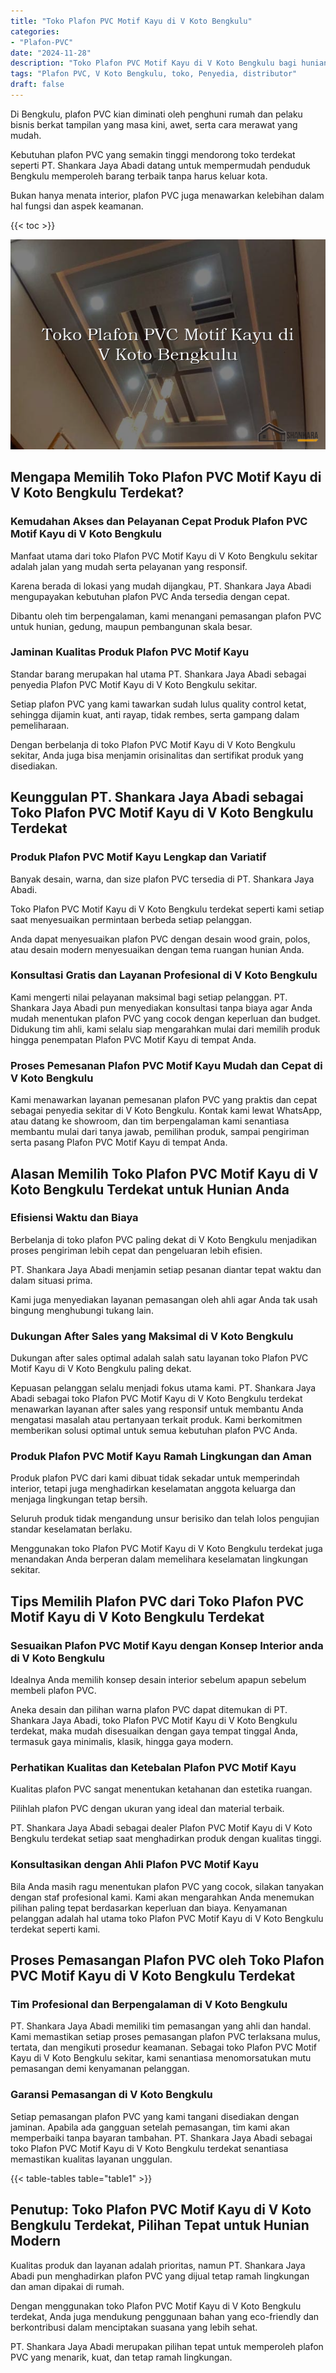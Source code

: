 ```yaml
---
title: "Toko Plafon PVC Motif Kayu di V Koto Bengkulu"
categories: 
- "Plafon-PVC"
date: "2024-11-28"
description: "Toko Plafon PVC Motif Kayu di V Koto Bengkulu bagi hunian, perkantoran, dan gerai. Plafon terbaik, beragam motif, variasi warna modern, beserta layanan penempatan oleh tenaga ahli berpengalaman serta garansi resmi!|Servis distribusi Plafon PVC Motif Kayu di V Koto Bengkulu bagi keperluan tempat tinggal, kantor, maupun toko, beserta plafon berkualitas dan penempatan oleh teknisi profesional serta garansi resmi.|Solusi Plafon PVC Motif Kayu di V Koto Bengkulu yang andal bagi hunian, perkantoran, serta toko, dengan plafon unggulan dan instalasi oleh tenaga ahli berpengalaman dan jaminan resmi.|Penyediaan Plafon PVC Motif Kayu di V Koto Bengkulu bagi tempat tinggal, office, dan ritel, beserta plafon terbaik dan instalasi ditangani oleh tim ahli, lengkap beserta garansi resmi.}"
tags: "Plafon PVC, V Koto Bengkulu, toko, Penyedia, distributor"
draft: false
---
```


Di Bengkulu, plafon PVC kian diminati oleh penghuni rumah dan pelaku bisnis berkat tampilan yang masa kini, awet, serta cara merawat yang mudah.

Kebutuhan plafon PVC yang semakin tinggi mendorong toko terdekat seperti PT. Shankara Jaya Abadi datang untuk mempermudah penduduk Bengkulu memperoleh barang terbaik tanpa harus keluar kota.

Bukan hanya menata interior, plafon PVC juga menawarkan kelebihan dalam hal fungsi dan aspek keamanan.

{{< toc >}}

![Toko Plafon PVC Motif Kayu di V Koto Bengkulu](/images/Plafon-PVC/Toko-Plafon-PVC-Motif-Kayu-di-V-Koto-Bengkulu.png)


## Mengapa Memilih Toko Plafon PVC Motif Kayu di V Koto Bengkulu Terdekat?

### Kemudahan Akses dan Pelayanan Cepat Produk Plafon PVC Motif Kayu di V Koto Bengkulu

Manfaat utama dari toko Plafon PVC Motif Kayu di V Koto Bengkulu sekitar adalah jalan yang mudah serta pelayanan yang responsif.

Karena berada di lokasi yang mudah dijangkau, PT. Shankara Jaya Abadi mengupayakan kebutuhan plafon PVC Anda tersedia dengan cepat.

Dibantu oleh tim berpengalaman, kami menangani pemasangan plafon PVC untuk hunian, gedung, maupun pembangunan skala besar.

### Jaminan Kualitas Produk Plafon PVC Motif Kayu

Standar barang merupakan hal utama PT. Shankara Jaya Abadi sebagai penyedia Plafon PVC Motif Kayu di V Koto Bengkulu sekitar.

Setiap plafon PVC yang kami tawarkan sudah lulus quality control ketat, sehingga dijamin kuat, anti rayap, tidak rembes, serta gampang dalam pemeliharaan.

Dengan berbelanja di toko Plafon PVC Motif Kayu di V Koto Bengkulu sekitar, Anda juga bisa menjamin orisinalitas dan sertifikat produk yang disediakan.

## Keunggulan PT. Shankara Jaya Abadi sebagai Toko Plafon PVC Motif Kayu di V Koto Bengkulu Terdekat

### Produk Plafon PVC Motif Kayu Lengkap dan Variatif

Banyak desain, warna, dan size plafon PVC tersedia di PT. Shankara Jaya Abadi.

Toko Plafon PVC Motif Kayu di V Koto Bengkulu terdekat seperti kami setiap saat menyesuaikan permintaan berbeda setiap pelanggan.

Anda dapat menyesuaikan plafon PVC dengan desain wood grain, polos, atau desain modern menyesuaikan dengan tema ruangan hunian Anda.

### Konsultasi Gratis dan Layanan Profesional di V Koto Bengkulu

Kami mengerti nilai pelayanan maksimal bagi setiap pelanggan. PT. Shankara Jaya Abadi pun menyediakan konsultasi tanpa biaya agar Anda mudah menentukan plafon PVC yang cocok dengan keperluan dan budget. Didukung tim ahli, kami selalu siap mengarahkan mulai dari memilih produk hingga penempatan Plafon PVC Motif Kayu di tempat Anda.

### Proses Pemesanan Plafon PVC Motif Kayu Mudah dan Cepat di V Koto Bengkulu

Kami menawarkan layanan pemesanan plafon PVC yang praktis dan cepat sebagai penyedia sekitar di V Koto Bengkulu. Kontak kami lewat WhatsApp, atau datang ke showroom, dan tim berpengalaman kami senantiasa membantu mulai dari tanya jawab, pemilihan produk, sampai pengiriman serta pasang Plafon PVC Motif Kayu di tempat Anda.

## Alasan Memilih Toko Plafon PVC Motif Kayu di V Koto Bengkulu Terdekat untuk Hunian Anda

### Efisiensi Waktu dan Biaya

Berbelanja di toko plafon PVC paling dekat di V Koto Bengkulu menjadikan proses pengiriman lebih cepat dan pengeluaran lebih efisien.

PT. Shankara Jaya Abadi menjamin setiap pesanan diantar tepat waktu dan dalam situasi prima.

Kami juga menyediakan layanan pemasangan oleh ahli agar Anda tak usah bingung menghubungi tukang lain.

### Dukungan After Sales yang Maksimal di V Koto Bengkulu

Dukungan after sales optimal adalah salah satu layanan toko Plafon PVC Motif Kayu di V Koto Bengkulu paling dekat.

Kepuasan pelanggan selalu menjadi fokus utama kami. PT. Shankara Jaya Abadi sebagai toko Plafon PVC Motif Kayu di V Koto Bengkulu terdekat menawarkan layanan after sales yang responsif untuk membantu Anda mengatasi masalah atau pertanyaan terkait produk. Kami berkomitmen memberikan solusi optimal untuk semua kebutuhan plafon PVC Anda.

### Produk Plafon PVC Motif Kayu Ramah Lingkungan dan Aman

Produk plafon PVC dari kami dibuat tidak sekadar untuk memperindah interior, tetapi juga menghadirkan keselamatan anggota keluarga dan menjaga lingkungan tetap bersih.

Seluruh produk tidak mengandung unsur berisiko dan telah lolos pengujian standar keselamatan berlaku.

Menggunakan toko Plafon PVC Motif Kayu di V Koto Bengkulu terdekat juga menandakan Anda berperan dalam memelihara keselamatan lingkungan sekitar.

## Tips Memilih Plafon PVC dari Toko Plafon PVC Motif Kayu di V Koto Bengkulu Terdekat

### Sesuaikan Plafon PVC Motif Kayu dengan Konsep Interior anda di V Koto Bengkulu

Idealnya Anda memilih konsep desain interior sebelum apapun sebelum membeli plafon PVC.

Aneka desain dan pilihan warna plafon PVC dapat ditemukan di PT. Shankara Jaya Abadi, toko Plafon PVC Motif Kayu di V Koto Bengkulu terdekat, maka mudah disesuaikan dengan gaya tempat tinggal Anda, termasuk gaya minimalis, klasik, hingga gaya modern.

### Perhatikan Kualitas dan Ketebalan Plafon PVC Motif Kayu

Kualitas plafon PVC sangat menentukan ketahanan dan estetika ruangan.

Pilihlah plafon PVC dengan ukuran yang ideal dan material terbaik.

PT. Shankara Jaya Abadi sebagai dealer Plafon PVC Motif Kayu di V Koto Bengkulu terdekat setiap saat menghadirkan produk dengan kualitas tinggi.

### Konsultasikan dengan Ahli Plafon PVC Motif Kayu

Bila Anda masih ragu menentukan plafon PVC yang cocok, silakan tanyakan dengan staf profesional kami. Kami akan mengarahkan Anda menemukan pilihan paling tepat berdasarkan keperluan dan biaya. Kenyamanan pelanggan adalah hal utama toko Plafon PVC Motif Kayu di V Koto Bengkulu terdekat seperti kami.

## Proses Pemasangan Plafon PVC oleh Toko Plafon PVC Motif Kayu di V Koto Bengkulu Terdekat

### Tim Profesional dan Berpengalaman di V Koto Bengkulu

PT. Shankara Jaya Abadi memiliki tim pemasangan yang ahli dan handal. Kami memastikan setiap proses pemasangan plafon PVC terlaksana mulus, tertata, dan mengikuti prosedur keamanan. Sebagai toko Plafon PVC Motif Kayu di V Koto Bengkulu sekitar, kami senantiasa menomorsatukan mutu pemasangan demi kenyamanan pelanggan.

### Garansi Pemasangan di V Koto Bengkulu

Setiap pemasangan plafon PVC yang kami tangani disediakan dengan jaminan. Apabila ada gangguan setelah pemasangan, tim kami akan memperbaiki tanpa bayaran tambahan. PT. Shankara Jaya Abadi sebagai toko Plafon PVC Motif Kayu di V Koto Bengkulu terdekat senantiasa memastikan kualitas layanan unggulan.

{{< table-tables table="table1" >}}

## Penutup: Toko Plafon PVC Motif Kayu di V Koto Bengkulu Terdekat, Pilihan Tepat untuk Hunian Modern

Kualitas produk dan layanan adalah prioritas, namun PT. Shankara Jaya Abadi pun menghadirkan plafon PVC yang dijual tetap ramah lingkungan dan aman dipakai di rumah.

Dengan menggunakan toko Plafon PVC Motif Kayu di V Koto Bengkulu terdekat, Anda juga mendukung penggunaan bahan yang eco-friendly dan berkontribusi dalam menciptakan suasana yang lebih sehat.

PT. Shankara Jaya Abadi merupakan pilihan tepat untuk memperoleh plafon PVC yang menarik, kuat, dan tetap ramah lingkungan.
